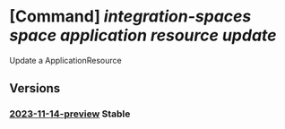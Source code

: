# [Command] _integration-spaces space application resource update_

Update a ApplicationResource

## Versions

### [2023-11-14-preview](/Resources/mgmt-plane/L3N1YnNjcmlwdGlvbnMve30vcmVzb3VyY2Vncm91cHMve30vcHJvdmlkZXJzL21pY3Jvc29mdC5pbnRlZ3JhdGlvbnNwYWNlcy9zcGFjZXMve30vYXBwbGljYXRpb25zL3t9L3Jlc291cmNlcy97fQ==/2023-11-14-preview.xml) **Stable**

<!-- mgmt-plane /subscriptions/{}/resourcegroups/{}/providers/microsoft.integrationspaces/spaces/{}/applications/{}/resources/{} 2023-11-14-preview -->
